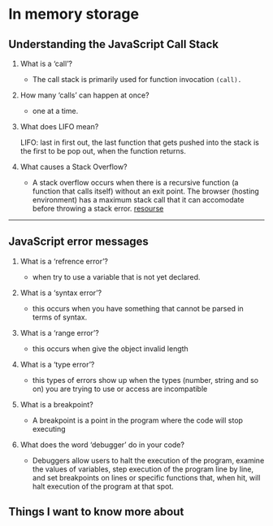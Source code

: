 # In memory storage

## Understanding the JavaScript Call Stack

1. What is a ‘call’?

    - The call stack is primarily used for function invocation ```(call).```

2. How many ‘calls’ can happen at once?

    - one at a time.

3. What does LIFO mean?

    LIFO: last in first out, the last function that gets pushed into the stack is the first to be pop out, when the function returns.

4. What causes a Stack Overflow?

    - A stack overflow occurs when there is a recursive function (a function that calls itself) without an exit point. The browser (hosting environment) has a maximum stack call that it can accomodate before throwing a stack error. [resourse](https://www.freecodecamp.org/news/understanding-the-javascript-call-stack-861e41ae61d4/)

---

## JavaScript error messages

1. What is a ‘refrence error’?

    - when try to use a variable that is not yet declared.

2. What is a ‘syntax error’?

    - this occurs when you have something that cannot be parsed in terms of syntax.

3. What is a ‘range error’?

    - this occurs when give the object invalid length 

4. What is a ‘type error’?

    - this types of errors show up when the types (number, string and so on) you are trying to use or access are incompatible

5. What is a breakpoint?

    - A breakpoint is a point in the program where the code will stop executing

6. What does the word ‘debugger’ do in your code?

    - Debuggers allow users to halt the execution of the program, examine the values of variables, step execution of the program line by line, and set breakpoints on lines or specific functions that, when hit, will halt execution of the program at that spot.

## Things I want to know more about